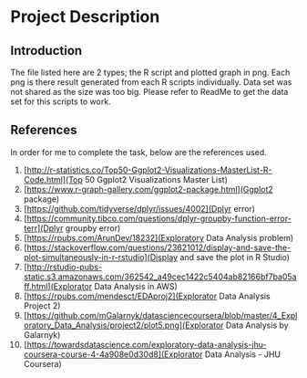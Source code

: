 # Project Description

## Introduction
The file listed here are 2 types; the R script and plotted graph in png. Each png is there result generated from each R scripts individually.
Data set was not shared as the size was too big. Please refer to ReadMe to get the data set for this scripts to work.

## References
In order for me to complete the task, below are the references used.
1. [http://r-statistics.co/Top50-Ggplot2-Visualizations-MasterList-R-Code.html](Top 50 Ggplot2 Visualizations Master List)
2. [https://www.r-graph-gallery.com/ggplot2-package.html](Ggplot2 package)
3. [https://github.com/tidyverse/dplyr/issues/4002](Dplyr error)
4. [https://community.tibco.com/questions/dplyr-groupby-function-error-terr](Dplyr groupby error)
5. [https://rpubs.com/ArunDev/18232](Exploratory Data Analysis problem)
6. [https://stackoverflow.com/questions/23621012/display-and-save-the-plot-simultaneously-in-r-rstudio](Display and save the plot in R Studio)
7. [http://rstudio-pubs-static.s3.amazonaws.com/362542_a49cec1422c5404ab82166bf7ba05aff.html](Explorator Data Analysis in AWS)
8. [https://rpubs.com/mendesct/EDAproj2](Explorator Data Analysis Project 2)
9. [https://github.com/mGalarnyk/datasciencecoursera/blob/master/4_Exploratory_Data_Analysis/project2/plot5.png](Explorator Data Analysis by Galarnyk)
10. [https://towardsdatascience.com/exploratory-data-analysis-jhu-coursera-course-4-4a908e0d30d8](Explorator Data Analysis - JHU Coursera)